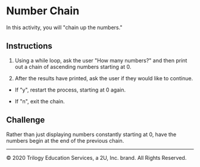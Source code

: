 # Number Chain

In this activity, you will "chain up the numbers."

## Instructions

1. Using a while loop, ask the user "How many numbers?" and then print out a chain of ascending numbers starting at 0.

2. After the results have printed, ask the user if they would like to continue.

  * If "y", restart the process, starting at 0 again.

  * If "n", exit the chain.

## Challenge

Rather than just displaying numbers constantly starting at 0, have the numbers begin at the end of the previous chain.

---

© 2020 Trilogy Education Services, a 2U, Inc. brand. All Rights Reserved.
